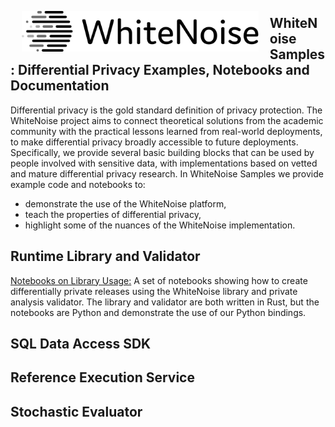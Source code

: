 <a href="https://www.linkedin.com/pulse/microsoft-harvards-institute-quantitative-social-science-john-kahan/"><img src="images/WhiteNoise Logo/SVG/Full_grey.svg" align="left" height="65" vspace="8" hspace="18"></a>
## WhiteNoise Samples: Differential Privacy Examples, Notebooks and Documentation

Differential privacy is the gold standard definition of privacy protection.  The WhiteNoise project aims to connect theoretical solutions from the academic community with the practical lessons learned from real-world deployments, to make differential privacy broadly accessible to future deployments.  Specifically, we provide several basic building blocks that can be used by people involved with sensitive data, with implementations based on vetted and mature differential privacy research.  In WhiteNoise Samples we provide example code and notebooks to:
* demonstrate the use of the WhiteNoise platform, 
* teach the properties of differential privacy, 
* highlight some of the nuances of the WhiteNoise implementation.

## Runtime Library and Validator
[Notebooks on Library Usage:](https://github.com/opendifferentialprivacy/whitenoise-samples/tree/master/analysis) A set of notebooks showing how to create differentially private releases using the WhiteNoise library and private analysis validator.  The library and validator are both written in Rust, but the notebooks are Python and demonstrate the use of our Python bindings.

## SQL Data Access SDK

## Reference Execution Service

## Stochastic Evaluator
